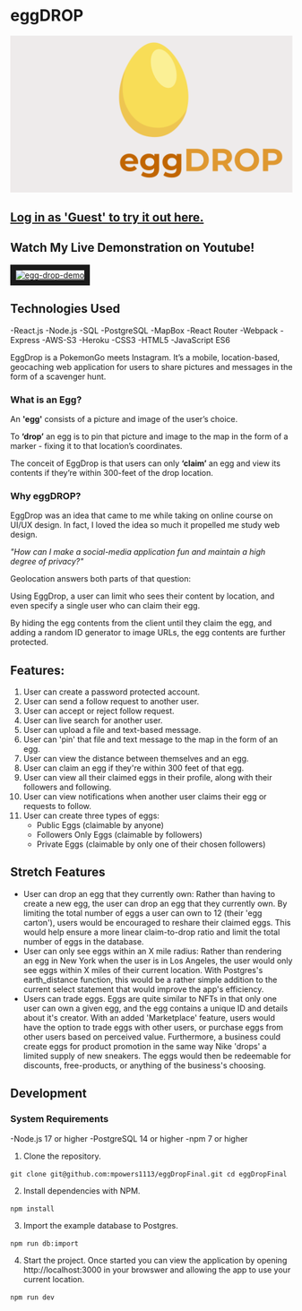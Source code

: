 # eggDROP

![eggDropLogo](https://github.com/mpowers1113/eggDropFinal/blob/master/egg-drop-preview-img.png "eggDropLogo")

## [Log in as 'Guest' to try it out here.](https://www.eggdrop.live "eggDROP")

## Watch My Live Demonstration on Youtube!

<a href="http://www.youtube.com/watch?feature=player_embedded&v=2FjTO4m3IUo
" target="_blank"><img src="http://img.youtube.com/vi/2FjTO4m3IUo/0.jpg" 
alt="egg-drop-demo" width="480" height="360" border="10" /></a>

## Technologies Used 

-React.js
-Node.js
-SQL
-PostgreSQL
-MapBox
-React Router
-Webpack
-Express
-AWS-S3
-Heroku
-CSS3
-HTML5
-JavaScript ES6

EggDrop is a PokemonGo meets Instagram. It’s a mobile, location-based, geocaching web application for users to share pictures and messages in the form of a scavenger hunt.

### What is an Egg?

An **'egg'** consists of a picture and image of the user’s choice.

To **‘drop’** an egg is to pin that picture and image to the map in the form of a marker - fixing it to that location’s coordinates.

The conceit of EggDrop is that users can only **‘claim’** an egg and view its contents if they’re within 300-feet of the drop location.

### Why eggDROP?

EggDrop was an idea that came to me while taking on online course on UI/UX design. In fact, I loved the idea so much it propelled me study web design.

_"How can I make a social-media application fun and maintain a high degree of privacy?"_

Geolocation answers both parts of that question:

Using EggDrop, a user can limit who sees their content by location, and even specify a single user who can claim their egg.

By hiding the egg contents from the client until they claim the egg, and adding a random ID generator to image URLs, the egg contents are further protected.

## Features:

1. User can create a password protected account.
2. User can send a follow request to another user.
3. User can accept or reject follow request.
4. User can live search for another user.
5. User can upload a file and text-based message.
6. User can 'pin' that file and text message to the map in the form of an egg.
7. User can view the distance between themselves and an egg.
8. User can claim an egg if they're within 300 feet of that egg.
9. User can view all their claimed eggs in their profile, along with their followers and following.
10. User can view notifications when another user claims their egg or requests to follow.
11. User can create three types of eggs:
    - Public Eggs (claimable by anyone)
    - Followers Only Eggs (claimable by followers)
    - Private Eggs (claimable by only one of their chosen followers)


## Stretch Features

- User can drop an egg that they currently own: Rather than having to create a new egg, the user can drop an egg that they currently own. By limiting the total number of eggs a user can own to 12 (their 'egg carton'), users would be encouraged to reshare their claimed eggs. This would help ensure a more linear claim-to-drop ratio and limit the total number of eggs in the database. 
- User can only see eggs within an X mile radius: Rather than rendering an egg in New York when the user is in Los Angeles, the user would only see eggs within X miles of their current location. With Postgres's earth_distance function, this would be a rather simple addition to the current select statement that would improve the app's efficiency. 
- Users can trade eggs. Eggs are quite similar to NFTs in that only one user can own a given egg, and the egg contains a unique ID and details about it's creator. With an added 'Marketplace' feature, users would have the option to trade eggs with other users, or purchase eggs from other users based on perceived value. Furthermore, a business could create eggs for product promotion in the same way Nike 'drops' a limited supply of new sneakers. The eggs would then be redeemable for discounts, free-products, or anything of the business's choosing. 

## Development

### System Requirements

-Node.js 17 or higher
-PostgreSQL 14 or higher
-npm 7 or higher

1. Clone the repository.

`git clone git@github.com:mpowers1113/eggDropFinal.git
 cd eggDropFinal`

2. Install dependencies with NPM.

`npm install`

3. Import the example database to Postgres.

`npm run db:import`

4. Start the project. Once started you can view the application by opening http://localhost:3000 in your browswer and allowing the app to use your current location. 

`npm run dev`

